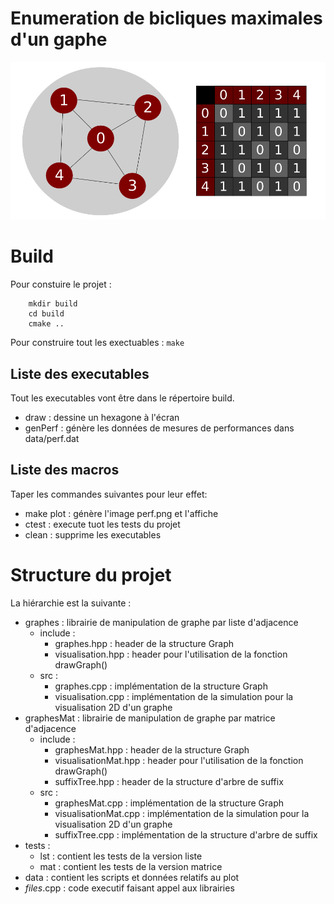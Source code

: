 # Enumeration de bicliques maximales d'un gaphe

![adjacencyMatrix](adjacencyMatrix.png "Matrice d'Adjacence")

# Build
Pour constuire le projet :  
```
    mkdir build  
    cd build  
    cmake ..  
```
Pour construire tout les exectuables : `make`  

## Liste des executables
Tout les executables vont être dans le répertoire build.  
* draw    : dessine un hexagone à l'écran  
* genPerf : génère les données de mesures de performances dans data/perf.dat   

## Liste des macros
Taper les commandes suivantes pour leur effet:  
* make plot : génère l'image perf.png et l'affiche  
* ctest     : execute tuot les tests du projet  
* clean     : supprime les executables  


# Structure du projet
La hiérarchie est la suivante :
* graphes : librairie de manipulation de graphe par liste d'adjacence
    * include :
        * graphes.hpp       : header de la structure Graph
        * visualisation.hpp : header pour l'utilisation de la fonction drawGraph()
    * src :
        * graphes.cpp       : implémentation de la structure Graph
        * visualisation.cpp : implémentation de la simulation pour la visualisation 2D d'un graphe
* graphesMat : librairie de manipulation de graphe par matrice d'adjacence
    * include :
        * graphesMat.hpp       : header de la structure Graph
        * visualisationMat.hpp : header pour l'utilisation de la fonction drawGraph()
        * suffixTree.hpp       : header de la structure d'arbre de suffix
    * src :
        * graphesMat.cpp       : implémentation de la structure Graph
        * visualisationMat.cpp : implémentation de la simulation pour la visualisation 2D d'un graphe
        * suffixTree.cpp       : implémentation de la structure d'arbre de suffix
* tests : 
    * lst : contient les tests de la version liste
    * mat : contient les tests de la version matrice 
* data  : contient les scripts et données relatifs au plot
* *files*.cpp : code executif faisant appel aux librairies